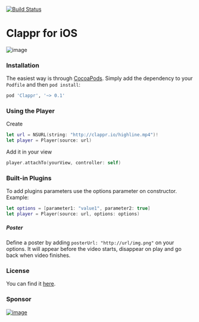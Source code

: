 [![Build Status](https://travis-ci.org/clappr/clappr-ios.svg?branch=master)](https://travis-ci.org/clappr/clappr-ios)

# Clappr for iOS

![image](https://cloud.githubusercontent.com/assets/1156242/12205646/0d5f7d0a-b623-11e5-81c6-79714a3673ef.png)

### Installation

The easiest way is through [CocoaPods](http://cocoapods.org). Simply add the dependency to your `Podfile` and then `pod install`:

```ruby
pod 'Clappr', '~> 0.1'
```

### Using the Player

Create
```swift
let url = NSURL(string: "http://clappr.io/highline.mp4")!
let player = Player(source: url)
``` 

Add it in your view

```swift
player.attachTo(yourView, controller: self)
```


### Built-in Plugins

To add plugins parameters use the options parameter on constructor. Example:

```Swift
let options = [parameter1: "value1", parameter2: true]
let player = Player(source: url, options: options)
```

##### Poster
Define a poster by adding `posterUrl: "http://url/img.png"` on your options. It will appear before the video starts, disappear on play and go back when video finishes.


### License

You can find it [here](https://github.com/clappr/clappr-ios/blob/master/LICENSE).


### Sponsor

[![image](https://cloud.githubusercontent.com/assets/244265/5900100/ef156258-a54b-11e4-9862-7e5851ed9b81.png)](http://globo.com)
